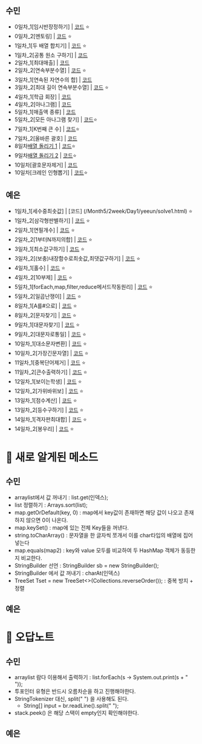 ## 수민
- 0일차\_1[임시반장정하기] | [코드](/Month5/1week/Day0/sumin/solve1.java) ⭐️
- 0일차\_2[멘토링] | [코드](/Month5/1week/Day0/sumin/solve2.java) ⭐️
- 1일차\_1[두 배열 합치기] | [코드](/Month5/2week/Day1/sumin/solve1.java) ⭐️
- 1일차\_2[공통 원소 구하기] | [코드](/Month5/2week/Day1/sumin/solve2.java)
- 2일차\_1[최대매출] | [코드](/Month5/2week/Day2/sumin/solve1.java)
- 2일차\_2[연속부분수열] | [코드](/Month5/2week/Day2/sumin/solve2.java) ⭐️
- 3일차\_1[연속된 자연수의 합] | [코드](/Month5/2week/Day3/sumin/solve1.java)
- 3일차\_2[최대 길이 연속부분수열] | [코드](/Month5/2week/Day3/sumin/solve2.java) ⭐️
- 4일차\_1[학급 회장] | [코드](/Month5/2week/Day4/sumin/solve1.java)
- 4일차\_2[아나그램] | [코드](/Month5/2week/Day4/sumin/solve2.java)
- 5일차\_1[매출액 종류] | [코드](/Month5/2week/Day4/sumin/solve1.java)
- 5일차\_2[모든 아나그램 찾기] | [코드](/Month5/2week/Day4/sumin/solve2.java)⭐️
- 7일차_1[K번째 큰 수] | [코드](/Month5/3week/Day7/sumin/solve1.java)⭐️
- 7일차_2[올바른 괄호] | [코드](/Month5/3week/Day7/sumin/solve2.java) 
- 8일차[배열 돌리기 1](https://www.acmicpc.net/problem/16926) | [코드](/Month5/3week/Day8/sumin/solve.java)⭐️
- 9일차[배열 돌리기 2](https://www.acmicpc.net/problem/16927) | [코드](/Month5/3week/Day9/sumin/solve.java)⭐️
- 10일차[괄호문자제거] | [코드](/Month5/3week/Day10/sumin/solve1.java)
- 10일차[크레인 인형뽑기] | [코드](/Month5/3week/Day10/sumin/solve2.java)⭐️

## 예은
- 1일차\_1[세수중최솟값] | [코드] (/Month5/2week/Day1/yeeun/solve1.html) ⭐️
- 1일차\_2[삼각형판별하기] | [코드](/Month5/2week/Day1/yeeun/solve2.html) ⭐️
- 2일차\_1[연필개수] | [코드](/Month5/2week/Day2/yeeun/solve1.html) ⭐️
- 2일차\_2[1부터N까지의합] | [코드](/Month5/2week/Day2/yeeun/solve2.html) ⭐️
- 3일차\_1[최소값구하기] | [코드](/Month5/2week/Day3/yeeun/solve1.html) ⭐️
- 3일차\_2[(보충)내장함수로최솟값,최댓값구하기] | [코드](/Month5/2week/Day3/yeeun/solve2.html) ⭐️
- 4일차\_1[홀수] | [코드](/Month5/2week/Day4/yeeun/solve1.html) ⭐️
- 4일차\_2[10부제] | [코드](/Month5/2week/Day4/yeeun/solve2.html) ⭐️
- 5일차\_1[forEach,map,filter,reduce메서드작동원리] | [코드](/Month5/2week/Day5/yeeun/solve1.html) ⭐️
- 5일차\_2[일곱난쟁이] | [코드](/Month5/2week/Day5/yeeun/solve2.html) ⭐️
- 8일차\_1[A를#으로] | [코드](/Month5/2week/Day7/yeeun/solve1.html) ⭐️
- 8일차\_2[문자찾기] | [코드](/Month5/2week/Day7/yeeun/solve2.html) ⭐️
- 9일차\_1[대문자찾기] | [코드](/Month5/3week/Day9/yeeun/solve1.html) ⭐️
- 9일차\_2[대문자로통일] | [코드](/Month5/3week/Day9/yeeun/solve2.html) ⭐️
- 10일차\_1[대소문자변환] | [코드](/Month5/3week/Day10/yeeun/solve1.html) ⭐️
- 10일차\_2[가장긴문자열] | [코드](/Month5/3week/Day10/yeeun/solve2.html) ⭐️
- 11일차\_1[중복단어제거] | [코드](/Month5/3week/Day11/yeeun/solve1.html) ⭐️
- 11일차\_2[큰수출력하기] | [코드](/Month5/3week/Day11/yeeun/solve2.html) ⭐️
- 12일차\_1[보이는학생] | [코드](/Month5/4week/Day12/yeeun/solve1.html) ⭐️
- 12일차\_2[가위바위보] | [코드](/Month5/4week/Day12/yeeun/solve2.html) ⭐️
- 13일차\_1[점수계산] | [코드](/Month5/4week/Day13/yeeun/solve1.html) ⭐️
- 13일차\_2[등수구하기] | [코드](/Month5/4week/Day13/yeeun/solve2.html) ⭐️
- 14일차\_1[격자판최대합] | [코드](/Month5/4week/Day14/yeeun/solve1.html) ⭐️
- 14일차\_2[봉우리] | [코드](/Month5/4week/Day14/yeeun/solve2.html) ⭐️


# 📌 새로 알게된 메소드

## 수민

* arraylist에서 값 꺼내기 : list.get(인덱스);
* list 정렬하기 : Arrays.sort(list);
* map.getOrDefault(key, 0) : map에서 key값이 존재하면 해당 값이 나오고 존재하지 않으면 0이 나온다. 
* map.keySet() : map에 있는 전체 Key들을 꺼낸다.
* string.toCharArray() : 문자열을 한 글자씩 쪼개서 이를 char타입의 배열에  집어넣는다
* map.equals(map2) : key와 value 모두를 비교하여 두 HashMap 객체가 동등한지 비교한다. 
* StringBuilder 선언 : StringBuilder sb = new StringBuilder();
* StringBuilder 에서 값 꺼내기 : charAt(인덱스)
* TreeSet<Integer> Tset = new TreeSet<>(Collections.reverseOrder()); : 중복 방지 + 정렬

## 예은

# 📌 오답노트

## 수민

- arraylist 람다 이용해서 출력하기 : list.forEach(s -> System.out.print(s + " "));
- 투포인터 유형은 반드시 오름차순을 하고 진행해야한다.
- StringTokenizer 대신, split(" ") 을 사용해도 된다.
  - String[] input = br.readLine().split(" ");
- stack.peek() 은 해당 스택이 empty인지 확인해야한다. 

## 예은

